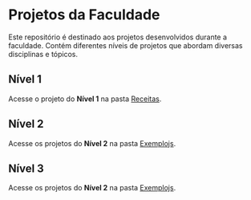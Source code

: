 # Projetos da Faculdade

Este repositório é destinado aos projetos desenvolvidos durante a faculdade. Contém diferentes níveis de projetos que abordam diversas disciplinas e tópicos.

## Nível 1

Acesse o projeto do **Nível 1** na pasta [Receitas](./Receitas).

## Nível 2

Acesse os projetos do **Nível 2** na pasta [Exemplojs](./Exemplojs).

## Nível 3

Acesse os projetos do **Nível 2** na pasta [Exemplojs](./Nivel3).
